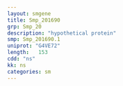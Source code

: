 ```yaml
---
layout: smgene
title: Smp_201690
grp: Smp_20
description: "hypothetical protein"
smp: Smp_201690.1
uniprot: "G4VE72"
length:   153
cdd: "ns"
kk: ns
categories: sm
---
```

